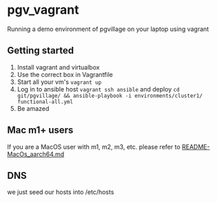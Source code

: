 # pgv_vagrant

Running a demo environment of pgvillage on your laptop using vagrant

## Getting started

1. Install vagrant and virtualbox
2. Use the correct box in Vagrantfile
3. Start all your vm's `vagrant up`
4. Log in to ansible host `vagrant ssh ansible` and deploy `cd git/pgvillage/ && ansible-playbook -i environments/cluster1/ functional-all.yml`
5. Be amazed

## Mac m1+ users

If you are a MacOS user with m1, m2, m3, etc. please refer to [README-MacOs_aarch64.md](./README-MacOs_aarch64.md)

## DNS

we just seed our hosts into /etc/hosts
